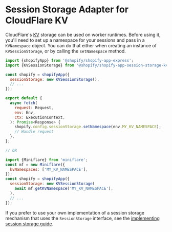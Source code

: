# Session Storage Adapter for CloudFlare KV

CloudFlare's [KV](https://www.cloudflare.com/products/workers-kv/) storage can be used on worker runtimes.
Before using it, you'll need to set up a namespace for your sessions and pass in a `KVNamespace` object.
You can do that either when creating an instance of `KVSessionStorage`, or by calling the `setNamespace` method.

```js
import {shopifyApp} from '@shopify/shopify-app-express';
import {KVSessionStorage} from '@shopify/shopify-app-session-storage-kv';

const shopify = shopifyApp({
  sessionStorage: new KVSessionStorage(),
  // ...
});

export default {
  async fetch(
    request: Request,
    env: Env,
    ctx: ExecutionContext,
  ): Promise<Response> {
    shopify.config.sessionStorage.setNamespace(env.MY_KV_NAMESPACE);
    // Handle request
  },
};

// OR

import {Miniflare} from 'miniflare';
const mf = new Miniflare({
  kvNamespaces: ['MY_KV_NAMESPACE'],
});
const shopify = shopifyApp({
  sessionStorage: new KVSessionStorage(
    await mf.getKVNamespace('MY_KV_NAMESPACE'),
  ),
  // ...
});
```

If you prefer to use your own implementation of a session storage mechanism that uses the `SessionStorage` interface, see the [implementing session storage guide](../shopify-app-session-storage/implementing-session-storage.md).
